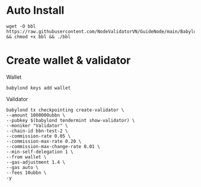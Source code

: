 # Auto Install

    wget -O bbl https://raw.githubusercontent.com/NodeValidatorVN/GuideNode/main/Babylon/bbl && chmod +x bbl && ./bbl

# Create wallet & validator

Wallet

    babylond keys add wallet
    
Validator

    babylond tx checkpointing create-validator \
    --amount 1000000ubbn \
    --pubkey $(babylond tendermint show-validator) \
    --moniker "Validator" \
    --chain-id bbn-test-2 \
    --commission-rate 0.05 \
    --commission-max-rate 0.20 \
    --commission-max-change-rate 0.01 \
    --min-self-delegation 1 \
    --from wallet \
    --gas-adjustment 1.4 \
    --gas auto \
    --fees 10ubbn \
    -y

